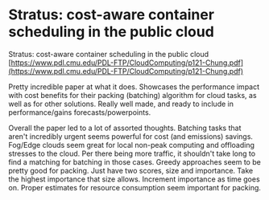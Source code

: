 # Stratus: cost-aware container scheduling in the public cloud
Stratus: cost-aware container scheduling in the public cloud [https://www.pdl.cmu.edu/PDL-FTP/CloudComputing/p121-Chung.pdf](https://www.pdl.cmu.edu/PDL-FTP/CloudComputing/p121-Chung.pdf)

Pretty incredible paper at what it does. Showcases the performance impact with cost benefits for their packing (batching) algorithm for cloud tasks, as well as for other solutions. Really well made, and ready to include in performance/gains forecasts/powerpoints.

Overall the paper led to a lot of assorted thoughts. 
Batching tasks that aren't incredibly urgent seems powerful for cost (and emissions) savings.
Fog/Edge clouds seem great for local non-peak computing and offloading stresses to the cloud. Per there being more traffic, it shouldn't take long to find a matching for batching in those cases. 
Greedy approaches seem to be pretty good for packing. Just have two scores, size and importance. Take the highest importance that size allows. Increment importance as time goes on. 
Proper estimates for resource consumption seem important for packing. 
